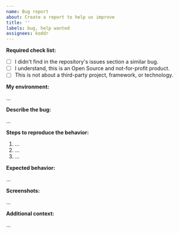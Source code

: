 ```yaml
---
name: Bug report
about: Create a report to help us improve
title: ''
labels: bug, help wanted
assignees: koddr
---
```


<!-- ⚡️ Please find a similar issue BEFORE submitting! ⚡️ -->

**Required check list:**

- [ ] I didn't find in the repository's issues section a similar bug.
- [ ] I understand, this is an Open Source and not-for-profit product.
- [ ] This is not about a third-party project, framework, or technology.

**My environment:**

<!-- Run 'gowebly doctor' on your terminal and put output here -->

...

**Describe the bug:**

<!-- A clear and concise description of what the bug is. -->

...

**Steps to reproduce the behavior:**

1. ...
2. ...
3. ...

**Expected behavior:**

<!-- A clear and concise description of what you expected to happen. -->

...

**Screenshots:**

<!-- If applicable, add screenshots to help explain your problem. -->

...

**Additional context:**

<!-- Any other context about the issue here. -->

...
